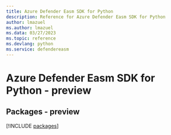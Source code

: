 ```yaml
---
title: Azure Defender Easm SDK for Python
description: Reference for Azure Defender Easm SDK for Python
author: lmazuel
ms.author: lmazuel
ms.data: 03/27/2023
ms.topic: reference
ms.devlang: python
ms.service: defendereasm
---
```

# Azure Defender Easm SDK for Python - preview
## Packages - preview
[!INCLUDE [packages](defender-easm-index.md)]